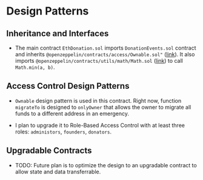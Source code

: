 # Design Patterns

## Inheritance and Interfaces

- The main contract `EthDonation.sol` imports `DonationEvents.sol` contract and inherits `@openzeppelin/contracts/access/Ownable.sol"` ([link](https://docs.openzeppelin.com/contracts/4.x/access-control#ownership-and-ownable)). It also imports `@openzeppelin/contracts/utils/math/Math.sol` ([link](https://docs.openzeppelin.com/contracts/4.x/api/utils#Math)) to call `Math.min(a, b)`.

## Access Control Design Patterns

- `Ownable` design pattern is used in this contract. Right now, function `migrateTo` is designed to `onlyOwner` that allows the owner to migrate all funds to a different address in an emergency. 

- I plan to upgrade it to Role-Based Access Control with at least three roles: `administors`, `founders`, `donators`.

## Upgradable Contracts

- TODO: Future plan is to optimize the design to an upgradable contract to allow state and data transferrable.